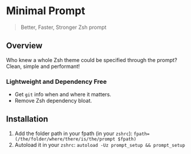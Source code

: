 # Minimal Prompt

> Better, Faster, Stronger Zsh prompt

## Overview

Who knew a whole Zsh theme could be specified through the prompt? Clean, simple and performant!

### Lightweight and Dependency Free 
* Get `git` info when and where it matters.
* Remove Zsh dependency bloat.

## Installation
1. Add the folder path in your fpath (in your `zshrc`): `fpath=(/the/folder/where/there/is/the/prompt $fpath)`
2. Autoload it in your `zshrc`: `autoload -Uz prompt_setup && prompt_setup`

